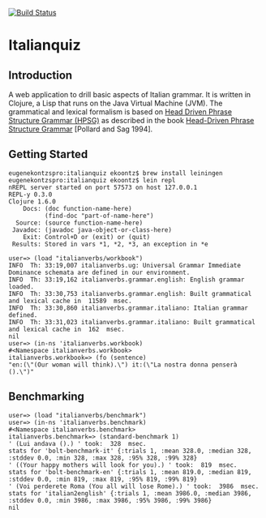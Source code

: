 [![Build Status](https://secure.travis-ci.org/ekoontz/italianquiz.png?branch=master)](http://travis-ci.org/ekoontz/italianquiz)

# Italianquiz

## Introduction

A web application to drill basic aspects of Italian grammar. It is
written in Clojure, a Lisp that runs on the Java Virtual Machine
(JVM). The grammatical and lexical formalism is based on <a
href="http://en.wikipedia.org/wiki/Head-driven_phrase_structure_grammar">Head
Driven Phrase Structure Grammar (HPSG)</a> as described in the book <a
href="http://cslipublications.stanford.edu/site/0226674479.shtml">Head-Driven
Phrase Structure Grammar</a> [Pollard and Sag 1994].

## Getting Started
    eugenekontzspro:italianquiz ekoontz$ brew install leiningen
    eugenekontzspro:italianquiz ekoontz$ lein repl
    nREPL server started on port 57573 on host 127.0.0.1
    REPL-y 0.3.0
    Clojure 1.6.0
        Docs: (doc function-name-here)
              (find-doc "part-of-name-here")
      Source: (source function-name-here)
     Javadoc: (javadoc java-object-or-class-here)
        Exit: Control+D or (exit) or (quit)
     Results: Stored in vars *1, *2, *3, an exception in *e
    
    user=> (load "italianverbs/workbook")
    INFO  Th: 33:19,007 italianverbs.ug: Universal Grammar Immediate Dominance schemata are defined in our environment.
    INFO  Th: 33:19,162 italianverbs.grammar.english: English grammar loaded.
    INFO  Th: 33:30,753 italianverbs.grammar.english: Built grammatical and lexical cache in  11589  msec.
    INFO  Th: 33:30,860 italianverbs.grammar.italiano: Italian grammar defined.
    INFO  Th: 33:31,023 italianverbs.grammar.italiano: Built grammatical and lexical cache in  162  msec.
    nil
    user=> (in-ns 'italianverbs.workbook)
    #<Namespace italianverbs.workbook>
    italianverbs.workbook=> (fo (sentence)
    "en:(\"(Our woman will think).\") it:(\"La nostra donna penserà ().\")"

## Benchmarking

    user=> (load "italianverbs/benchmark")
    user=> (in-ns 'italianverbs.benchmark)
    #<Namespace italianverbs.benchmark>
    italianverbs.benchmark=> (standard-benchmark 1)
    ' (Lui andava ().) ' took:  328  msec.
    stats for 'bolt-benchmark-it' {:trials 1, :mean 328.0, :median 328, :stddev 0.0, :min 328, :max 328, :95% 328, :99% 328}
    ' ((Your happy mothers will look for you).) ' took:  819  msec.
    stats for 'bolt-benchmark-en' {:trials 1, :mean 819.0, :median 819, :stddev 0.0, :min 819, :max 819, :95% 819, :99% 819}
    ' (Voi perderete Roma (You all will lose Rome).) ' took:  3986  msec.
    stats for 'italian2english' {:trials 1, :mean 3986.0, :median 3986, :stddev 0.0, :min 3986, :max 3986, :95% 3986, :99% 3986}
    nil
